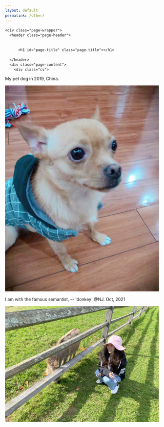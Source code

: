 ```yaml
---
layout: default
permalink: /other/
--- 
```

<!-- ![image](/jiaxingjeanneyu.github.io/dog.jpeg) -->

<main id="main" class="main-content" aria-label="Content">
  <article>
    

    <div class="page-wrapper">
      <header class="page-header">
        
        
          <h1 id="page-title" class="page-title"></h1>
        
      </header>
      <div class="page-content">
        <div class="cv">
<div class="box left">
 <p> My pet dog in 2019, China. </p> 
</div>
<div class="box right">
<img src="/dog.jpeg" />
</div>
</div>

<style>
.cv {
text-align: center;
}
.cv .box {
display: inline-block;
}
.cv .left {
width: 15%;
}
.cv .right {
width: 34%;
}
</style>

<div class="box left">
 <p> I am with the famous semantist, -- 'donkey' @NJ. Oct, 2021 </p> 
</div>
<div class="box right">
<img src="/donkeyjiaxing.jpg" />
</div>
</div>

<style>
.cv2 {
text-align: center;
}
.cv2 .box {
display: inline-block;
}
.cv2 .left {
width: 15%;
}
.cv2 .right {
width: 34%;
}
</style>


